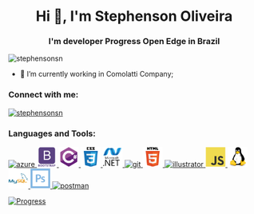 <h1 align="center">Hi 👋, I'm Stephenson Oliveira</h1>
<h3 align="center">I'm developer Progress Open Edge in Brazil</h3>

<p align="left"> <img src="https://komarev.com/ghpvc/?username=stephensonsn&label=Profile%20views&color=0e75b6&style=flat" alt="stephensonsn" /> </p>

- 🔭 I’m currently working in Comolatti Company;

<h3 align="left">Connect with me:</h3>
<p align="left">
<a href="https://dev.to/stephensonsn" target="blank"><img align="center" src="https://cdn.jsdelivr.net/npm/simple-icons@3.0.1/icons/dev-dot-to.svg" alt="stephensonsn" height="30" width="40" /></a>
</p>

<h3 align="left">Languages and Tools:</h3>
<p align="left"> <a href="https://azure.microsoft.com/en-in/" target="_blank"> <img src="https://www.vectorlogo.zone/logos/microsoft_azure/microsoft_azure-icon.svg" alt="azure" width="40" height="40"/> </a> <a href="https://getbootstrap.com" target="_blank"> <img src="https://raw.githubusercontent.com/devicons/devicon/master/icons/bootstrap/bootstrap-plain-wordmark.svg" alt="bootstrap" width="40" height="40"/> </a> <a href="https://www.w3schools.com/cs/" target="_blank"> <img src="https://raw.githubusercontent.com/devicons/devicon/master/icons/csharp/csharp-original.svg" alt="csharp" width="40" height="40"/> </a> <a href="https://www.w3schools.com/css/" target="_blank"> <img src="https://raw.githubusercontent.com/devicons/devicon/master/icons/css3/css3-original-wordmark.svg" alt="css3" width="40" height="40"/> </a> <a href="https://dotnet.microsoft.com/" target="_blank"> <img src="https://raw.githubusercontent.com/devicons/devicon/master/icons/dot-net/dot-net-original-wordmark.svg" alt="dotnet" width="40" height="40"/> </a> <a href="https://git-scm.com/" target="_blank"> <img src="https://www.vectorlogo.zone/logos/git-scm/git-scm-icon.svg" alt="git" width="40" height="40"/> </a> <a href="https://www.w3.org/html/" target="_blank"> <img src="https://raw.githubusercontent.com/devicons/devicon/master/icons/html5/html5-original-wordmark.svg" alt="html5" width="40" height="40"/> </a> <a href="https://www.adobe.com/in/products/illustrator.html" target="_blank"> <img src="https://www.vectorlogo.zone/logos/adobe_illustrator/adobe_illustrator-icon.svg" alt="illustrator" width="40" height="40"/> </a> <a href="https://developer.mozilla.org/en-US/docs/Web/JavaScript" target="_blank"> <img src="https://raw.githubusercontent.com/devicons/devicon/master/icons/javascript/javascript-original.svg" alt="javascript" width="40" height="40"/> </a> <a href="https://www.linux.org/" target="_blank"> <img src="https://raw.githubusercontent.com/devicons/devicon/master/icons/linux/linux-original.svg" alt="linux" width="40" height="40"/> </a> <a href="https://www.mysql.com/" target="_blank"> <img src="https://raw.githubusercontent.com/devicons/devicon/master/icons/mysql/mysql-original-wordmark.svg" alt="mysql" width="40" height="40"/> </a>
<a href="https://www.photoshop.com/en" target="_blank"> <img src="https://raw.githubusercontent.com/devicons/devicon/master/icons/photoshop/photoshop-line.svg" alt="photoshop" width="40" height="40"/> </a> <a href="https://postman.com" target="_blank"> <img src="https://www.vectorlogo.zone/logos/getpostman/getpostman-icon.svg" alt="postman" width="40" height="40"/> </a> 

<a href="https://www.progress.com/" target="_blank"> <img src="https://camo.githubusercontent.com/0649005019b0545804b70f59c799b80dc893955a509ed8508a0e02f2bfb46249/68747470733a2f2f7a76672e67616c6c65727963646e2e76736173736574732e696f2f657874656e73696f6e732f7a76672f7673636f64652d6f6561626c2f302e322e322f313437363335353136373034392f4d6963726f736f66742e56697375616c53747564696f2e53657276696365732e49636f6e732e44656661756c74" alt="Progress" width="40" height="40"/> </a>  
  
</p>

